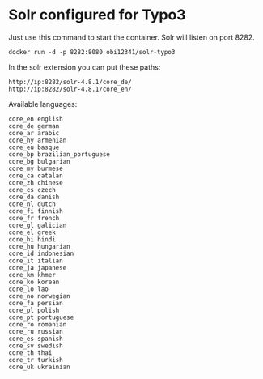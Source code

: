 Solr configured for Typo3
===========

Just use this command to start the container. Solr will listen on port 8282.

	docker run -d -p 8282:8080 obi12341/solr-typo3


In the solr extension you can put these paths:

	http://ip:8282/solr-4.8.1/core_de/
	http://ip:8282/solr-4.8.1/core_en/

Available languages:

	core_en english
	core_de german
	core_ar arabic 
	core_hy armenian 
	core_eu basque
	core_bp brazilian_portuguese 
	core_bg bulgarian 
	core_my burmese 
	core_ca catalan 
	core_zh chinese 
	core_cs czech 
	core_da danish 
	core_nl dutch 
	core_fi finnish
	core_fr french
	core_gl galician
	core_el greek 
	core_hi hindi 
	core_hu hungarian 
	core_id indonesian
	core_it italian
	core_ja japanese
	core_km khmer
	core_ko korean
	core_lo lao
	core_no norwegian
	core_fa persian
	core_pl polish
	core_pt portuguese
	core_ro romanian
	core_ru russian
	core_es spanish 
	core_sv swedish
	core_th thai
	core_tr turkish
	core_uk ukrainian